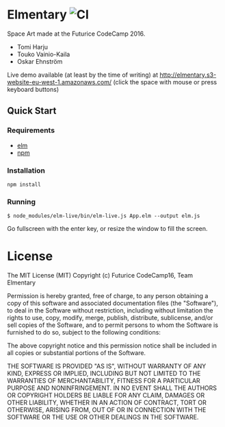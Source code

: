 # Elmentary ![CI](https://travis-ci.org/harjuto/elmentary.svg)

Space Art made at the Futurice CodeCamp 2016.

* Tomi Harju
* Touko Vainio-Kaila
* Oskar Ehnström

Live demo available (at least by the time of writing) at http://elmentary.s3-website-eu-west-1.amazonaws.com/ (click the space with mouse or press keyboard buttons)

## Quick Start

### Requirements

* [elm](http://elm-lang.org/)
* [npm](https://nodejs.org/en/)

### Installation
```
npm install
```

### Running
```
$ node_modules/elm-live/bin/elm-live.js App.elm --output elm.js
```
Go fullscreen with the enter key, or resize the window to fill the screen.


# License

The MIT License (MIT)
Copyright (c) Futurice CodeCamp16, Team Elmentary

Permission is hereby granted, free of charge, to any person obtaining a copy of this software and associated documentation files (the "Software"), to deal in the Software without restriction, including without limitation the rights to use, copy, modify, merge, publish, distribute, sublicense, and/or sell copies of the Software, and to permit persons to whom the Software is furnished to do so, subject to the following conditions:

The above copyright notice and this permission notice shall be included in all copies or substantial portions of the Software.

THE SOFTWARE IS PROVIDED "AS IS", WITHOUT WARRANTY OF ANY KIND, EXPRESS OR IMPLIED, INCLUDING BUT NOT LIMITED TO THE WARRANTIES OF MERCHANTABILITY, FITNESS FOR A PARTICULAR PURPOSE AND NONINFRINGEMENT. IN NO EVENT SHALL THE AUTHORS OR COPYRIGHT HOLDERS BE LIABLE FOR ANY CLAIM, DAMAGES OR OTHER LIABILITY, WHETHER IN AN ACTION OF CONTRACT, TORT OR OTHERWISE, ARISING FROM, OUT OF OR IN CONNECTION WITH THE SOFTWARE OR THE USE OR OTHER DEALINGS IN THE SOFTWARE.

